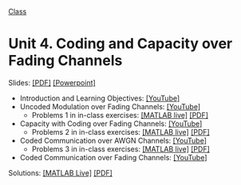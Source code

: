 [Class](../readme.md) 

# Unit 4.  Coding and Capacity over Fading Channels

Slides:  [[PDF]](../lectures/Unit04_Coding.pdf) [[Powerpoint]](../lectures/Unit04_Coding.pdf) 

* Introduction and Learning Objectives: [[YouTube]](https://youtu.be/lrHcIt52N1c)
* Uncoded Modulation over Fading Channels:  [[YouTube]](https://youtu.be/U5yhIrxoLOU)
    * Problems 1 in in-class exercises: [[MATLAB live]](./coding_inclass.mlx)  [[PDF]](./coding_inclass.pdf) 
* Capacity with Coding over Fading Channels:  [[YouTube]](https://youtu.be/v4UFNZ4qOP4)
    * Problems 2 in in-class exercises: [[MATLAB live]](./coding_inclass.mlx)  [[PDF]](./coding_inclass.pdf) 
* Coded Communication over AWGN Channels:  [[YouTube]](https://youtu.be/9rbt-8rNwrk)
    * Problems 3 in in-class exercises: [[MATLAB live]](./coding_inclass.mlx)  [[PDF]](./coding_inclass.pdf) 
* Coded Communication over Fading Channels:  [[YouTube]](https://youtu.be/-ipdiJcNbVM)

Solutions:  [[MATLAB Live]](./coding_inclass_soln.mlx)  [[PDF]](./coding_inclass_soln.pdf)  

